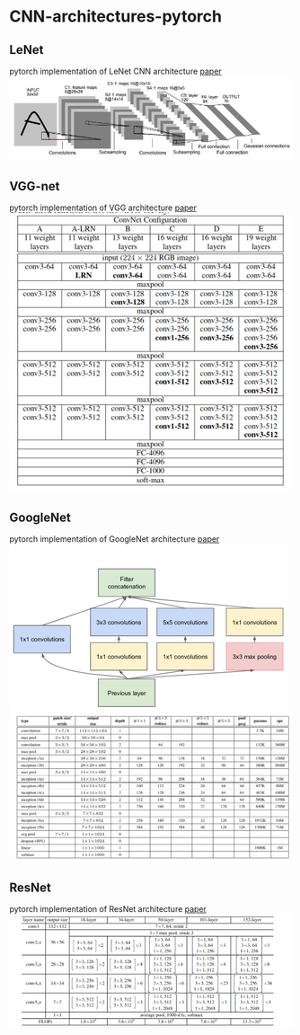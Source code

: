 # CNN-architectures-pytorch
## LeNet
pytorch implementation of LeNet CNN architecture <a href=http://vision.stanford.edu/cs598_spring07/papers/Lecun98.pdf>paper</a>
 <img src="img/LeNet_Original_Image_48T74Lc.jpg" alt="LeNet architecture">
## VGG-net
pytorch implementation of VGG architecture <a href=https://arxiv.org/abs/1409.1556 >paper</a>
<img src="img/vgg.png" alt="VGG architecture">

## GoogleNet
pytorch implementation of GoogleNet architecture <a href=https://arxiv.org/abs/1409.4842 >paper</a>
<img src="img/inception_block.png" alt="inception block">
<img src="img/architecture_dimensions.png" alt="GoogleNet architecture">

## ResNet
pytorch implementation of ResNet architecture <a href = https://arxiv.org/abs/1512.03385>paper</a>
<img src="img/resnet.png" alt="resnet">